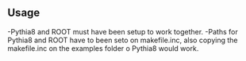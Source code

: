 ## Usage

-Pythia8 and ROOT must have been setup to work together.
-Paths for Pythia8 and ROOT have to been seto on makefile.inc, also copying the makefile.inc on the examples folder o Pythia8 would work. 